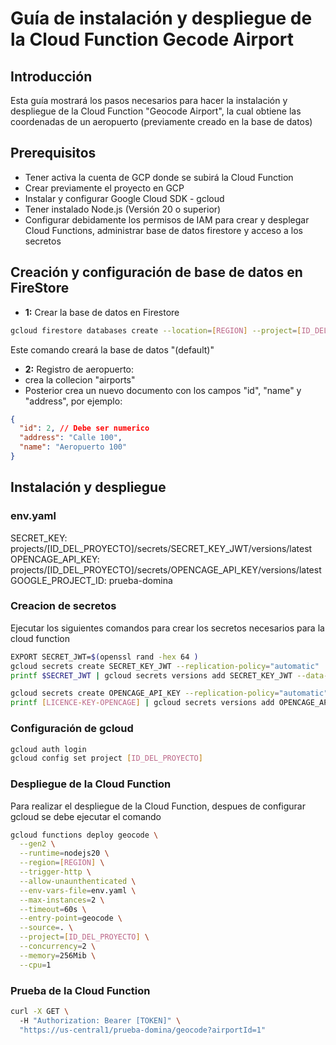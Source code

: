 # Guía de instalación y despliegue de la Cloud Function Gecode Airport

## Introducción

Esta guía mostrará los pasos necesarios para hacer la instalación y despliegue de la Cloud Function "Geocode Airport", la cual obtiene las coordenadas de un aeropuerto (previamente creado en la base de datos)

## Prerequisitos

* Tener activa la cuenta de GCP donde se subirá la Cloud Function
* Crear previamente el proyecto en GCP
* Instalar y configurar Google Cloud SDK - gcloud
* Tener instalado Node.js (Versión 20 o superior)
* Configurar debidamente los permisos de IAM para crear y desplegar Cloud Functions, administrar base de datos firestore y acceso a los secretos

## Creación y configuración de base de datos en FireStore

- **1:** Crear la base de datos en Firestore
```bash
gcloud firestore databases create --location=[REGION] --project=[ID_DEL_PROYECTO]
```
Este comando creará la base de datos "(default)"

- **2:** Registro de aeropuerto:
 - crea la collecion "airports"
 - Posterior crea un nuevo documento con los campos "id", "name" y "address", por ejemplo: 
  ```json
  {
    "id": 2, // Debe ser numerico
    "address": "Calle 100",
    "name": "Aeropuerto 100"
  }
  ```

## Instalación y despliegue

### env.yaml
  SECRET_KEY: projects/[ID_DEL_PROYECTO]/secrets/SECRET_KEY_JWT/versions/latest
  OPENCAGE_API_KEY: projects/[ID_DEL_PROYECTO]/secrets/OPENCAGE_API_KEY/versions/latest
  GOOGLE_PROJECT_ID: prueba-domina

### Creacion de secretos
Ejecutar los siguientes comandos para crear los secretos necesarios para la cloud function
```bash
EXPORT SECRET_JWT=$(openssl rand -hex 64 )
gcloud secrets create SECRET_KEY_JWT --replication-policy="automatic"
printf $SECRET_JWT | gcloud secrets versions add SECRET_KEY_JWT --data-file=- --project=[ID_DEL_PROYECTO]

gcloud secrets create OPENCAGE_API_KEY --replication-policy="automatic"
printf [LICENCE-KEY-OPENCAGE] | gcloud secrets versions add OPENCAGE_API_KEY --data-file=- --project=[ID_DEL_PROYECTO]
```

### Configuración de gcloud

```bash
gcloud auth login
gcloud config set project [ID_DEL_PROYECTO]
```

### Despliegue de la Cloud Function

Para realizar el despliegue de la Cloud Function, despues de configurar gcloud se debe ejecutar el comando 

```bash
gcloud functions deploy geocode \
  --gen2 \
  --runtime=nodejs20 \
  --region=[REGION] \
  --trigger-http \
  --allow-unaunthenticated \
  --env-vars-file=env.yaml \
  --max-instances=2 \
  --timeout=60s \
  --entry-point=geocode \
  --source=. \
  --project=[ID_DEL_PROYECTO] \
  --concurrency=2 \
  --memory=256Mib \
  --cpu=1
```

### Prueba de la Cloud Function

```bash
curl -X GET \ 
  -H "Authorization: Bearer [TOKEN]" \
  "https://us-central1/prueba-domina/geocode?airportId=1"
```
